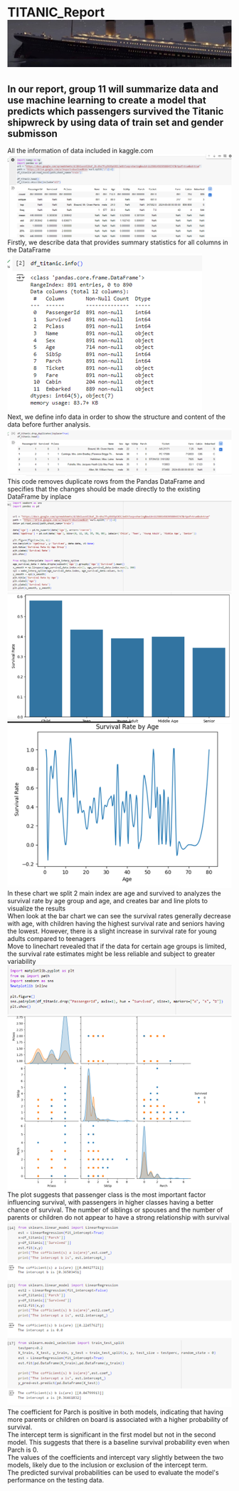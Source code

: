 # TITANIC_Report ![](images/header.png)
## In our report, group 11 will summarize data and use machine learning to create a model that predicts which passengers survived the Titanic shipwreck by using data of train set and gender submisson
All the information of data included in kaggle.com
![](images/describe.PNG)
Firstly, we describe data that provides summary statistics for all columns in the DataFrame
![](images/info.PNG)  
Next, we define info data in order to show the structure and content of the data before further analysis.
![](images/dropduplicate.PNG)
This code removes duplicate rows from the Pandas DataFrame and specifies that the changes should be made directly to the existing DataFrame by inplace
![](images/linechartbarchartcode.PNG) ![](images/barchart.PNG) ![](images/linechart.PNG)  
 In these chart we split 2 main index are age and survived to analyzes the survival rate by age group and age, and creates bar and line plots to visualize the results  
 When look at the bar chart we can see the survival rates generally decrease with age, with children having the highest survival rate and seniors having the lowest. However, there is a slight increase in survival rate for young adults compared to teenagers  
 Move to linechart revealed that if the data for certain age groups is limited, the survival rate estimates might be less reliable and subject to greater variability
![](images/linearcode.PNG) ![](images/linear.PNG)  
The plot suggests that passenger class is the most important factor influencing survival, with passengers in higher classes having a better chance of survival. The number of siblings or spouses and the number of parents or children do not appear to have a strong relationship with survival
![](images/coefandintercept.PNG)
The coefficient for Parch is positive in both models, indicating that having more parents or children on board is associated with a higher probability of survival.   
The intercept term is significant in the first model but not in the second model. This suggests that there is a baseline survival probability even when Parch is 0.  
The values of the coefficients and intercept vary slightly between the two models, likely due to the inclusion or exclusion of the intercept term.  
The predicted survival probabilities can be used to evaluate the model's performance on the testing data.

